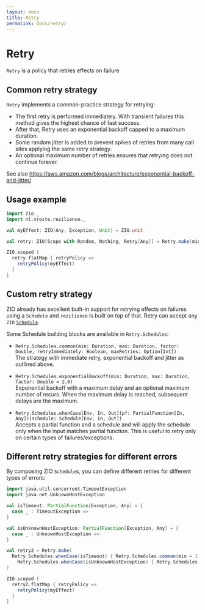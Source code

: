 ```yaml
---
layout: docs
title: Retry
permalink: docs/retry/
---
```


# Retry

`Retry` is a policy that retries effects on failure

## Common retry strategy

`Retry` implements a common-practice strategy for retrying:

* The first retry is performed immediately. With transient failures this method gives the highest chance of fast success.
* After that, Retry uses an exponential backoff capped to a maximum duration.
* Some random jitter is added to prevent spikes of retries from many call sites applying the same retry strategy.
* An optional maximum number of retries ensures that retrying does not continue forever.

See also https://aws.amazon.com/blogs/architecture/exponential-backoff-and-jitter/

## Usage example

```scala mdoc:silent
import zio._
import nl.vroste.rezilience._

val myEffect: ZIO[Any, Exception, Unit] = ZIO.unit

val retry: ZIO[Scope with Random, Nothing, Retry[Any]] = Retry.make(min = 1.second, max = 10.seconds)

ZIO.scoped {
  retry.flatMap { retryPolicy => 
    retryPolicy(myEffect)
  }
}
```

## Custom retry strategy
ZIO already has excellent built-in support for retrying effects on failures using a `Schedule` and `rezilience` is built on top of that. Retry can accept any `ZIO` [`Schedule`](https://zio.dev/docs/datatypes/datatypes_schedule).

Some Schedule building blocks are available in `Retry.Schedules`:

* `Retry.Schedules.common(min: Duration, max: Duration, factor: Double, retryImmediately: Boolean, maxRetries: Option[Int])`  
  The strategy with immediate retry, exponential backoff and jitter as outlined above.

* `Retry.Schedules.exponentialBackoff(min: Duration, max: Duration, factor: Double = 2.0)`  
  Exponential backoff with a maximum delay and an optional maximum number of recurs. When the maximum delay is reached, subsequent delays are the maximum. 
  
* `Retry.Schedules.whenCase[Env, In, Out](pf: PartialFunction[In, Any])(schedule: Schedule[Env, In, Out])`  
  Accepts a partial function and a schedule and will apply the schedule only when the input matches partial function. This is useful to retry only on certain types of failures/exceptions.

## Different retry strategies for different errors

By composing ZIO `Schedule`s, you can define different retries for different types of errors:

```scala mdoc:silent
import java.util.concurrent.TimeoutException
import java.net.UnknownHostException

val isTimeout: PartialFunction[Exception, Any] = {
  case _ : TimeoutException => 
}

val isUnknownHostException: PartialFunction[Exception, Any] = {
  case _ : UnknownHostException => 
}

val retry2 = Retry.make(
  Retry.Schedules.whenCase(isTimeout) { Retry.Schedules.common(min = 1.second, max = 1.minute) } || 
    Retry.Schedules.whenCase(isUnknownHostException) { Retry.Schedules.common(min = 1.day, max = 5.days) }
)

ZIO.scoped {
  retry2.flatMap { retryPolicy => 
    retryPolicy(myEffect)
  }
}
```
